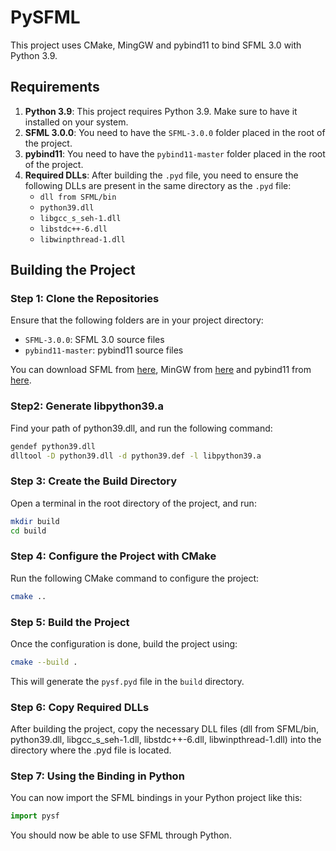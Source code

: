 # PySFML

This project uses CMake, MingGW and pybind11 to bind SFML 3.0 with Python 3.9.

## Requirements

1. **Python 3.9**: This project requires Python 3.9. Make sure to have it installed on your system.
2. **SFML 3.0.0**: You need to have the `SFML-3.0.0` folder placed in the root of the project.
3. **pybind11**: You need to have the `pybind11-master` folder placed in the root of the project.
4. **Required DLLs**: After building the `.pyd` file, you need to ensure the following DLLs are present in the same directory as the `.pyd` file:
    - `dll from SFML/bin`
    - `python39.dll`
    - `libgcc_s_seh-1.dll`
    - `libstdc++-6.dll`
    - `libwinpthread-1.dll`

## Building the Project

### Step 1: Clone the Repositories

Ensure that the following folders are in your project directory:

- `SFML-3.0.0`: SFML 3.0 source files
- `pybind11-master`: pybind11 source files

You can download SFML from [here](https://www.sfml-dev.org/files/SFML-3.0.0-windows-gcc-14.2.0-mingw-64-bit.zip), MinGW from [here](https://github.com/brechtsanders/winlibs_mingw/releases/download/14.2.0posix-19.1.1-12.0.0-ucrt-r2/winlibs-x86_64-posix-seh-gcc-14.2.0-mingw-w64ucrt-12.0.0-r2.7z) and pybind11 from [here](https://github.com/pybind/pybind11).

### Step2: Generate libpython39.a
Find your path of python39.dll, and run the following command:
```sh
gendef python39.dll
dlltool -D python39.dll -d python39.def -l libpython39.a
```

### Step 3: Create the Build Directory

Open a terminal in the root directory of the project, and run:

```bash
mkdir build
cd build
```

### Step 4: Configure the Project with CMake
Run the following CMake command to configure the project:
```bash
cmake ..
```

### Step 5: Build the Project
Once the configuration is done, build the project using:
```bash
cmake --build .
```
This will generate the `pysf.pyd` file in the `build` directory.

### Step 6: Copy Required DLLs
After building the project, copy the necessary DLL files (dll from SFML/bin, python39.dll, libgcc_s_seh-1.dll, libstdc++-6.dll, libwinpthread-1.dll) into the directory where the .pyd file is located.

### Step 7: Using the Binding in Python
You can now import the SFML bindings in your Python project like this:
```python
import pysf
```
You should now be able to use SFML through Python.

